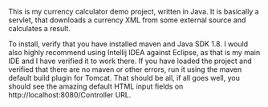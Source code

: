 This is my currency calculator demo project, written in Java. It is basically a servlet, that downloads a currency XML from some external source and calculates a result. 

To install, verify that you have installed maven and Java SDK 1.8. I would also highly recommend using Intellij IDEA against Eclipse, as that is my main IDE and I have verified it to work there. If you have loaded the project and verified that there are no maven or other errors, run it using the maven default build plugin for Tomcat. That should be all, if all goes well, you should see the amazing default HTML input fields on http://localhost:8080/Controller URL.
